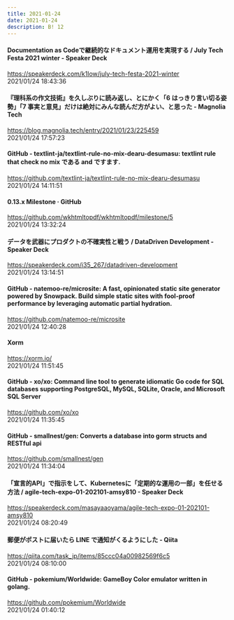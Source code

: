 ```yaml
---
title: 2021-01-24
date: 2021-01-24
description: B! 12
---
```


#### Documentation as Codeで継続的なドキュメント運用を実現する / July Tech Festa 2021 winter - Speaker Deck
https://speakerdeck.com/k1low/july-tech-festa-2021-winter<br>
2021/01/24 18:43:36<br>


#### 『理科系の作文技術』を久しぶりに読み返し、とにかく「6 はっきり言い切る姿勢」「7 事実と意見」だけは絶対にみんな読んだ方がよい、と思った - Magnolia Tech
https://blog.magnolia.tech/entry/2021/01/23/225459<br>
2021/01/24 17:57:23<br>


#### GitHub - textlint-ja/textlint-rule-no-mix-dearu-desumasu: textlint rule that check no mix である and ですます.
https://github.com/textlint-ja/textlint-rule-no-mix-dearu-desumasu<br>
2021/01/24 14:11:51<br>


#### 0.13.x Milestone · GitHub
https://github.com/wkhtmltopdf/wkhtmltopdf/milestone/5<br>
2021/01/24 13:32:24<br>


#### データを武器にプロダクトの不確実性と戦う / DataDriven Development - Speaker Deck
https://speakerdeck.com/i35_267/datadriven-development<br>
2021/01/24 13:14:51<br>


#### GitHub - natemoo-re/microsite: A fast, opinionated static site generator powered by Snowpack. Build simple static sites with fool-proof performance by leveraging automatic partial hydration.
https://github.com/natemoo-re/microsite<br>
2021/01/24 12:40:28<br>


#### Xorm
https://xorm.io/<br>
2021/01/24 11:51:45<br>


#### GitHub - xo/xo: Command line tool to generate idiomatic Go code for SQL databases supporting PostgreSQL, MySQL, SQLite, Oracle, and Microsoft SQL Server
https://github.com/xo/xo<br>
2021/01/24 11:35:45<br>


#### GitHub - smallnest/gen: Converts a database into gorm structs and RESTful api
https://github.com/smallnest/gen<br>
2021/01/24 11:34:04<br>


#### 「宣言的API」で指示をして、Kubernetesに「定期的な運用の一部」を任せる方法 / agile-tech-expo-01-202101-amsy810 - Speaker Deck
https://speakerdeck.com/masayaaoyama/agile-tech-expo-01-202101-amsy810<br>
2021/01/24 08:20:49<br>


#### 郵便がポストに届いたら LINE で通知がくるようにした - Qiita
https://qiita.com/task_jp/items/85ccc04a00982569f6c5<br>
2021/01/24 08:10:00<br>


#### GitHub - pokemium/Worldwide: GameBoy Color emulator written in golang.
https://github.com/pokemium/Worldwide<br>
2021/01/24 01:40:12<br>


